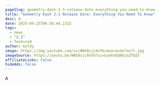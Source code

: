 ```yaml
---
pageSlug: geometry-dash-2-3-release-date-everything-you-need-to-know
title: "Geometry Dash 2.3 Release Date: Everything You Need To Know"
desc: A
date: 2025-04-25T06:56:44.233Z
tags:
  - news
  - "2.2"
  - featured
author: moldy
image: https://img.youtube.com/vi/NNS8sjc8ofU/maxresdefault.jpg
imageSource: https://youtu.be/NNS8sjc8ofU?si=UzehnEQ06jGZTQIV
affiliateLinks: false
hideAds: false
---
```

A